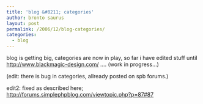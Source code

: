```yaml
---
title: 'blog &#8211; categories'
author: bronto saurus
layout: post
permalink: /2006/12/blog-categories/
categories:
  - blog
---
```

blog is getting big, categories are now in play, so far i have edited stuff until <a href="http://www.blackmagic-design.com/" target="_blank" >http://www.blackmagic-design.com/</a> &#8230;. (work in progress&#8230;)

(edit: there is bug in categories, allready posted on spb forums.)

edit2: fixed as described here;  
<a href="http://forums.simplephpblog.com/viewtopic.php?p=87#87" target="_blank" >http://forums.simplephpblog.com/viewtopic.php?p=87#87</a>